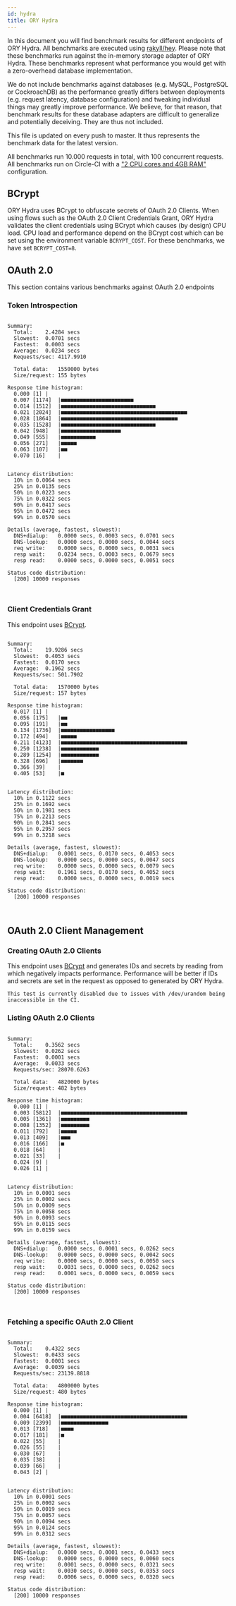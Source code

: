 ```yaml
---
id: hydra
title: ORY Hydra
---
```


In this document you will find benchmark results for different endpoints of ORY
Hydra. All benchmarks are executed using
[rakyll/hey](https://github.com/rakyll/hey). Please note that these benchmarks
run against the in-memory storage adapter of ORY Hydra. These benchmarks
represent what performance you would get with a zero-overhead database
implementation.

We do not include benchmarks against databases (e.g. MySQL, PostgreSQL or
CockroachDB) as the performance greatly differs between deployments (e.g.
request latency, database configuration) and tweaking individual things may
greatly improve performance. We believe, for that reason, that benchmark results
for these database adapters are difficult to generalize and potentially
deceiving. They are thus not included.

This file is updated on every push to master. It thus represents the benchmark
data for the latest version.

All benchmarks run 10.000 requests in total, with 100 concurrent requests. All
benchmarks run on Circle-CI with a
["2 CPU cores and 4GB RAM"](https://support.circleci.com/hc/en-us/articles/360000489307-Why-do-my-tests-take-longer-to-run-on-CircleCI-than-locally-)
configuration.

## BCrypt

ORY Hydra uses BCrypt to obfuscate secrets of OAuth 2.0 Clients. When using
flows such as the OAuth 2.0 Client Credentials Grant, ORY Hydra validates the
client credentials using BCrypt which causes (by design) CPU load. CPU load and
performance depend on the BCrypt cost which can be set using the environment
variable `BCRYPT_COST`. For these benchmarks, we have set `BCRYPT_COST=8`.

## OAuth 2.0

This section contains various benchmarks against OAuth 2.0 endpoints

### Token Introspection

```

Summary:
  Total:	2.4284 secs
  Slowest:	0.0701 secs
  Fastest:	0.0003 secs
  Average:	0.0234 secs
  Requests/sec:	4117.9910

  Total data:	1550000 bytes
  Size/request:	155 bytes

Response time histogram:
  0.000 [1]	|
  0.007 [1174]	|■■■■■■■■■■■■■■■■■■■■■■■
  0.014 [1512]	|■■■■■■■■■■■■■■■■■■■■■■■■■■■■■■
  0.021 [2024]	|■■■■■■■■■■■■■■■■■■■■■■■■■■■■■■■■■■■■■■■■
  0.028 [1864]	|■■■■■■■■■■■■■■■■■■■■■■■■■■■■■■■■■■■■■
  0.035 [1528]	|■■■■■■■■■■■■■■■■■■■■■■■■■■■■■■
  0.042 [948]	|■■■■■■■■■■■■■■■■■■■
  0.049 [555]	|■■■■■■■■■■■
  0.056 [271]	|■■■■■
  0.063 [107]	|■■
  0.070 [16]	|


Latency distribution:
  10% in 0.0064 secs
  25% in 0.0135 secs
  50% in 0.0223 secs
  75% in 0.0322 secs
  90% in 0.0417 secs
  95% in 0.0472 secs
  99% in 0.0570 secs

Details (average, fastest, slowest):
  DNS+dialup:	0.0000 secs, 0.0003 secs, 0.0701 secs
  DNS-lookup:	0.0000 secs, 0.0000 secs, 0.0044 secs
  req write:	0.0000 secs, 0.0000 secs, 0.0031 secs
  resp wait:	0.0234 secs, 0.0003 secs, 0.0679 secs
  resp read:	0.0000 secs, 0.0000 secs, 0.0051 secs

Status code distribution:
  [200]	10000 responses



```

### Client Credentials Grant

This endpoint uses [BCrypt](#bcrypt).

```

Summary:
  Total:	19.9286 secs
  Slowest:	0.4053 secs
  Fastest:	0.0170 secs
  Average:	0.1962 secs
  Requests/sec:	501.7902

  Total data:	1570000 bytes
  Size/request:	157 bytes

Response time histogram:
  0.017 [1]	|
  0.056 [175]	|■■
  0.095 [191]	|■■
  0.134 [1736]	|■■■■■■■■■■■■■■■■■
  0.172 [494]	|■■■■■
  0.211 [4123]	|■■■■■■■■■■■■■■■■■■■■■■■■■■■■■■■■■■■■■■■■
  0.250 [1238]	|■■■■■■■■■■■■
  0.289 [1254]	|■■■■■■■■■■■■
  0.328 [696]	|■■■■■■■
  0.366 [39]	|
  0.405 [53]	|■


Latency distribution:
  10% in 0.1122 secs
  25% in 0.1692 secs
  50% in 0.1981 secs
  75% in 0.2213 secs
  90% in 0.2841 secs
  95% in 0.2957 secs
  99% in 0.3218 secs

Details (average, fastest, slowest):
  DNS+dialup:	0.0001 secs, 0.0170 secs, 0.4053 secs
  DNS-lookup:	0.0000 secs, 0.0000 secs, 0.0047 secs
  req write:	0.0000 secs, 0.0000 secs, 0.0079 secs
  resp wait:	0.1961 secs, 0.0170 secs, 0.4052 secs
  resp read:	0.0000 secs, 0.0000 secs, 0.0019 secs

Status code distribution:
  [200]	10000 responses



```

## OAuth 2.0 Client Management

### Creating OAuth 2.0 Clients

This endpoint uses [BCrypt](#bcrypt) and generates IDs and secrets by reading
from which negatively impacts performance. Performance will be better if IDs and
secrets are set in the request as opposed to generated by ORY Hydra.

```
This test is currently disabled due to issues with /dev/urandom being inaccessible in the CI.
```

### Listing OAuth 2.0 Clients

```

Summary:
  Total:	0.3562 secs
  Slowest:	0.0262 secs
  Fastest:	0.0001 secs
  Average:	0.0033 secs
  Requests/sec:	28070.6263

  Total data:	4820000 bytes
  Size/request:	482 bytes

Response time histogram:
  0.000 [1]	|
  0.003 [5812]	|■■■■■■■■■■■■■■■■■■■■■■■■■■■■■■■■■■■■■■■■
  0.005 [1361]	|■■■■■■■■■
  0.008 [1352]	|■■■■■■■■■
  0.011 [792]	|■■■■■
  0.013 [409]	|■■■
  0.016 [166]	|■
  0.018 [64]	|
  0.021 [33]	|
  0.024 [9]	|
  0.026 [1]	|


Latency distribution:
  10% in 0.0001 secs
  25% in 0.0002 secs
  50% in 0.0009 secs
  75% in 0.0058 secs
  90% in 0.0093 secs
  95% in 0.0115 secs
  99% in 0.0159 secs

Details (average, fastest, slowest):
  DNS+dialup:	0.0000 secs, 0.0001 secs, 0.0262 secs
  DNS-lookup:	0.0000 secs, 0.0000 secs, 0.0042 secs
  req write:	0.0000 secs, 0.0000 secs, 0.0050 secs
  resp wait:	0.0031 secs, 0.0000 secs, 0.0262 secs
  resp read:	0.0001 secs, 0.0000 secs, 0.0059 secs

Status code distribution:
  [200]	10000 responses



```

### Fetching a specific OAuth 2.0 Client

```

Summary:
  Total:	0.4322 secs
  Slowest:	0.0433 secs
  Fastest:	0.0001 secs
  Average:	0.0039 secs
  Requests/sec:	23139.8818

  Total data:	4800000 bytes
  Size/request:	480 bytes

Response time histogram:
  0.000 [1]	|
  0.004 [6418]	|■■■■■■■■■■■■■■■■■■■■■■■■■■■■■■■■■■■■■■■■
  0.009 [2399]	|■■■■■■■■■■■■■■■
  0.013 [718]	|■■■■
  0.017 [181]	|■
  0.022 [55]	|
  0.026 [55]	|
  0.030 [67]	|
  0.035 [38]	|
  0.039 [66]	|
  0.043 [2]	|


Latency distribution:
  10% in 0.0001 secs
  25% in 0.0002 secs
  50% in 0.0019 secs
  75% in 0.0057 secs
  90% in 0.0094 secs
  95% in 0.0124 secs
  99% in 0.0312 secs

Details (average, fastest, slowest):
  DNS+dialup:	0.0000 secs, 0.0001 secs, 0.0433 secs
  DNS-lookup:	0.0000 secs, 0.0000 secs, 0.0060 secs
  req write:	0.0001 secs, 0.0000 secs, 0.0321 secs
  resp wait:	0.0030 secs, 0.0000 secs, 0.0353 secs
  resp read:	0.0006 secs, 0.0000 secs, 0.0320 secs

Status code distribution:
  [200]	10000 responses



```
